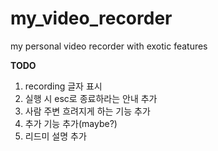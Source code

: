 # my_video_recorder
my personal video recorder with exotic features

**TODO**
1. recording 글자 표시
2. 실행 시 esc로 종료하라는 안내 추가
3. 사람 주변 흐려지게 하는 기능 추가
4. 추가 기능 추가(maybe?)
5. 리드미 설명 추가